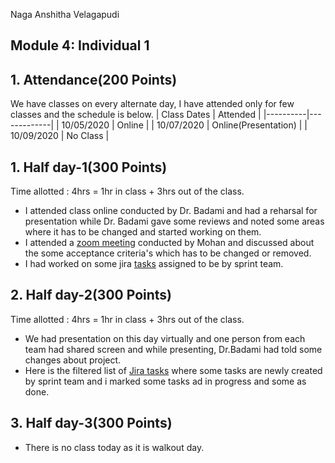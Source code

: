 Naga Anshitha Velagapudi
## Module 4: Individual 1
## 1. Attendance(200 Points)
We have classes on every alternate day, I have attended only for few classes and the schedule is below.
| Class Dates | Attended | 
|----------|-------------|
| 10/05/2020 | Online |
| 10/07/2020 | Online(Presentation) |
| 10/09/2020 | No Class |

## 1. Half day-1(300 Points)
Time allotted : 4hrs = 1hr in class + 3hrs out of the class.
- I attended class online conducted by Dr. Badami and had a reharsal for presentation while Dr. Badami gave some reviews and noted some areas where it has to be changed and started working on them.
- I attended a [zoom meeting](https://github.com/annie0sc/gdp-happy-health/blob/master/Design%20Data/Contributions/Anshitha/Zoom%20on%2010-05.jpeg) conducted by Mohan and discussed about the some acceptance criteria's which has to be changed or removed.
- I had worked on some jira [tasks](http://cs04.nwmissouri.edu/browse/FIT-246?jql=assignee%20in%20(currentUser())) assigned to be by sprint team.

## 2.  Half day-2(300 Points)

Time allotted : 4hrs = 1hr in class + 3hrs out of the class.
- We had presentation on this day virtually and one person from each team had shared screen and while presenting, Dr.Badami had told some changes about project.
- Here is the filtered list of [Jira tasks](http://cs04.nwmissouri.edu/browse/FIT-246?jql=assignee%20in%20(currentUser())) where some tasks are newly created by sprint team and i marked some tasks ad in progress and some as done. 

## 3. Half day-3(300 Points)
- There is no class today as it is walkout day.
